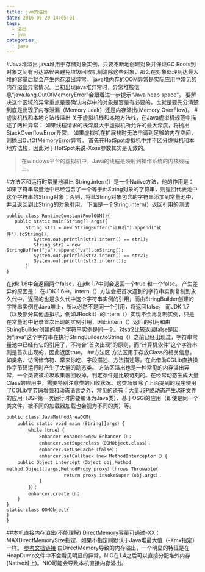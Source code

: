 ```yaml
---
title: jvm的溢出
date: 2016-06-20 14:05:01
tags: 
  - 溢出
  - jvm
categories: 
  - java
---
```



#Java堆溢出
    java堆用于存储对象实例，只要不断地创建对象并保证GC Roots到对象之间有可达路径来避免垃圾回收机制清除这些对象，那么在对象处理到达最大堆的容量后就会产生内存溢出异常。
    java堆内存的OOM异常是实际应用中常见的内存溢出异常情况。当初出现java堆异常时，异常堆栈信息“java.lang.OutOfMemoryError”会跟着进一步提示“Java heap space”。
    要解决这个区域的异常重点是要确认内存中的对象是否是有必要的，也就是要先分清楚到底是出现了内存泄漏（Memory Leak）还是内存溢出(Memory OverFlow)。
#虚拟机栈和本地方法栈溢出
    关于虚拟机栈和本地方法栈，在Java虚拟机规范中描述了两种异常：
        如果线程请求的栈深度大于虚拟机所允许的最大深度，将抛出StackOverflowError异常。
        如果虚拟机在扩展栈时无法申请到足够的内存空间，则抛出OutOfMemoryError异常。
    首先在HotSpot虚拟机中并不区分虚拟机和本地方法栈，因此对于HotSpot来说-Xoss参数其实是无效的。
> 在windows平台的虚拟机中，Java的线程是映射到操作系统的内核线程上。
 
#方法区和运行时常量池溢出
    String.intern(）是一个Native方法，他的作用是：如果字符串常量池中已经包含了一个等于此String对象的字符串，则返回代表池中这个字符串的String对象；否则，将此String对象包含的字符串添加到常量池中，并且返回到此String的对象引用。
    下面是一个String.intern(）返回引用的测试
 ```
public class RuntimeConstantPoolOOM(){
    public static main(String[] args){
        String str1 = new StringBuffer("计算机").append("软件").toString();
           System.out.println(str1.intern() == str1);
	       String str2 = new StringBuffer("ja").append("va").toString(); 
	       System.out.println(str2.intern() == str2);
	       System.out.println(str2.intern());                    
        }    
}
 ```
在jdk 1.6中会返回两个false，在jdk 1.7中则会返回一个true 和一个false。
产生差异的原因是：
    在JDK 1.6中，intern（）方法会把首次遇到的字符串实例复制到永久代中，返回的也是永久代中这个字符串实例的引用，而由StringBuilder创建的字符串实例在Java堆上，所以必然不是同一个引用，将返回false。
    而JDK 1.7（以及部分其他虚拟机，例如JRockit）的intern（）实现不会再复制实例，只是在常量池中记录首次出现的实例引用，因此intern（）返回的引用和由StringBuilder创建的那个字符串实例是同一个。对str2比较返回false是因为“java”这个字符串在执行StringBuilder.toString（）之前已经出现过，字符串常量池中已经有它的引用了，不符合“首次出现”的原则，而“计算机软件”这个字符串则是首次出现的，因此返回true。
##方法区
    方法区用于存放Class的相关信息，如类名、访问修饰符、常来你吃、字段描述、方法描述等。在此借助CGLib直接操作字节码运行时产生了大量的动态类。
    方法区溢出也是一种常见的内存溢出异常，一个类要被垃圾收集器回收掉，判定条件是比较苛刻的。在经常动态生成大量Class的应用中，需要特别注意类的回收状况。这类场景除了上面提到的程序使用了CGLib字节码增强和动态语言之外，常见的还有：大量JSP或动态产生JSP文件的应用（JSP第一次运行时需要编译为Java类）、基于OSGi的应用（即使是同一个类文件，被不同的加载器加载也会视为不同的类）等。
```
public class JavaMethodAreaOOM{
    public static void main（String[]args）{
        while（true）{
            Enhancer enhancer=new Enhancer（）；
            enhancer.setSuperclass（OOMObject.class）；
            enhancer.setUseCache（false）；
            enhancer.setCallback（new MethodInterceptor（）{
    public Object intercept（Object obj,Method method,Object[]args,MethodProxy proxy）throws Throwable{
                     return proxy.invokeSuper（obj,args）；
            }
        }）；
        enhancer.create（）；
    }
}
static class OOMObject{
}
}
```
##本机直接内存溢出(不能理解)
    DirectMemory容量可通过-XX：MAXDirectMemorySize指定，如果不指定则默认于Java堆最大值（-Xmx指定）一样。
[参考文档链接](http://ju.outofmemory.cn/entry/75840)
    由DirectMemory导致的内存溢出，一个明显的特征是在HeapDump文件中不会看见明显的异常。NIO在1.4之后可以直接分配堆外内存(Native堆上)。NIO可能会导致本机直接内存溢出。
